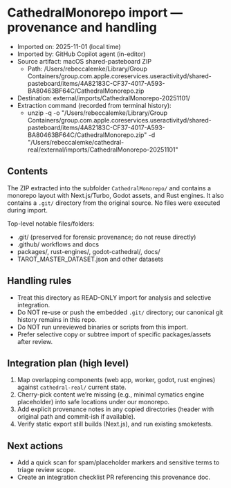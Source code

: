 # CathedralMonorepo import — provenance and handling

- Imported on: 2025-11-01 (local time)
- Imported by: GitHub Copilot agent (in-editor)
- Source artifact: macOS shared-pasteboard ZIP
  - Path: /Users/rebeccalemke/Library/Group Containers/group.com.apple.coreservices.useractivityd/shared-pasteboard/items/4A82183C-CF37-4017-A593-BA80463BF64C/CathedralMonorepo.zip
- Destination: external/imports/CathedralMonorepo-20251101/
- Extraction command (recorded from terminal history):
  - unzip -q -o "/Users/rebeccalemke/Library/Group Containers/group.com.apple.coreservices.useractivityd/shared-pasteboard/items/4A82183C-CF37-4017-A593-BA80463BF64C/CathedralMonorepo.zip" -d "/Users/rebeccalemke/cathedral-real/external/imports/CathedralMonorepo-20251101"

## Contents

The ZIP extracted into the subfolder `CathedralMonorepo/` and contains a monorepo layout with Next.js/Turbo, Godot assets, and Rust engines. It also contains a `.git/` directory from the original source. No files were executed during import.

Top-level notable files/folders:

- .git/ (preserved for forensic provenance; do not reuse directly)
- .github/ workflows and docs
- packages/, rust-engines/, godot-cathedral/, docs/
- TAROT_MASTER_DATASET.json and other datasets

## Handling rules

- Treat this directory as READ-ONLY import for analysis and selective integration.
- Do NOT re-use or push the embedded `.git/` directory; our canonical git history remains in this repo.
- Do NOT run unreviewed binaries or scripts from this import.
- Prefer selective copy or subtree import of specific packages/assets after review.

## Integration plan (high level)

1. Map overlapping components (web app, worker, godot, rust engines) against `cathedral-real/` current state.
2. Cherry-pick content we’re missing (e.g., minimal cymatics engine placeholder) into safe locations under our monorepo.
3. Add explicit provenance notes in any copied directories (header with original path and commit-ish if available).
4. Verify static export still builds (Next.js), and run existing smoketests.

## Next actions

- Add a quick scan for spam/placeholder markers and sensitive terms to triage review scope.
- Create an integration checklist PR referencing this provenance doc.
